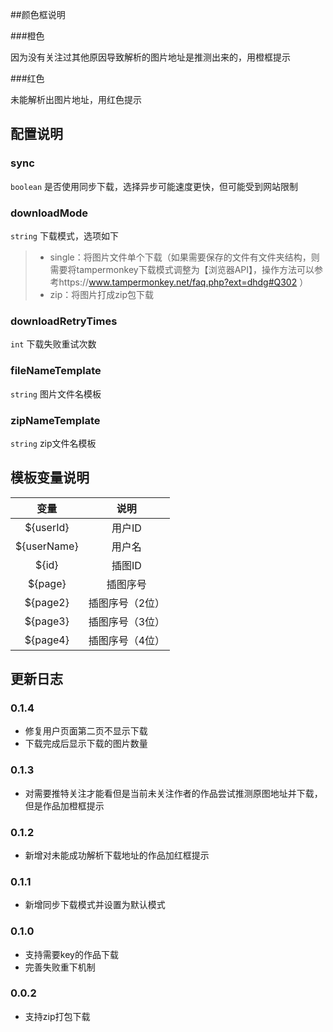 ##颜色框说明

###橙色

因为没有关注过其他原因导致解析的图片地址是推测出来的，用橙框提示

###红色

未能解析出图片地址，用红色提示

## 配置说明

### sync

`boolean`
是否使用同步下载，选择异步可能速度更快，但可能受到网站限制

### downloadMode

`string`
下载模式，选项如下
> * single：将图片文件单个下载（如果需要保存的文件有文件夹结构，则需要将tampermonkey下载模式调整为【浏览器API】，操作方法可以参考https://www.tampermonkey.net/faq.php?ext=dhdg#Q302 ）
>* zip：将图片打成zip包下载

### downloadRetryTimes

`int`
下载失败重试次数

### fileNameTemplate

`string`
图片文件名模板

### zipNameTemplate

`string`
zip文件名模板

## 模板变量说明

|变量|说明|
|:---:|:---:|
|${userId}|用户ID|
|${userName}|用户名|
|${id}|插图ID|
|${page}|插图序号|
|${page2}|插图序号（2位）|
|${page3}|插图序号（3位）|
|${page4}|插图序号（4位）|

## 更新日志

### 0.1.4

* 修复用户页面第二页不显示下载
* 下载完成后显示下载的图片数量

### 0.1.3

* 对需要推特关注才能看但是当前未关注作者的作品尝试推测原图地址并下载，但是作品加橙框提示

### 0.1.2

* 新增对未能成功解析下载地址的作品加红框提示

### 0.1.1

* 新增同步下载模式并设置为默认模式

### 0.1.0

* 支持需要key的作品下载
* 完善失败重下机制

### 0.0.2

* 支持zip打包下载